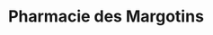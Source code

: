 ---
title: "Pharmacie des Margotins"
url: /ozoir-la-ferriere/pharmacie-des-margotins/
shop: chimiste
---